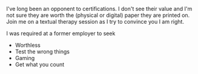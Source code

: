 I've long been an opponent to certifications. I don't see their value and I'm not sure they are worth the (physical or digital) paper they are printed on. Join me on a textual therapy session as I try to convince you I am right.

I was required at a former employer to seek

* Worthless
* Test the wrong things
* Gaming
* Get what you count